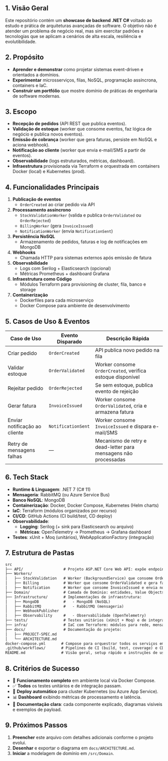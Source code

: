 ## 1. Visão Geral  
Este repositório contém um **showcase de backend .NET C#** voltado ao estudo e prática de arquiteturas avançadas de software. O objetivo não é atender um problema de negócio real, mas sim exercitar padrões e tecnologias que se aplicam a cenários de alta escala, resiliência e evolutibilidade.

## 2. Propósito  
- **Aprender e demonstrar** como projetar sistemas event-driven e orientados a domínios.  
- **Experimentar** microsserviços, filas, NoSQL, programação assíncrona, containers e IaC.  
- **Construir um portfólio** que mostre domínio de práticas de engenharia de software modernas.

## 3. Escopo  
- **Recepção de pedidos** (API REST que publica eventos).  
- **Validação de estoque** (worker que consome eventos, faz lógica de negócio e publica novos eventos).  
- **Emissão de cobrança** (worker que gera faturas, persiste em NoSQL e aciona webhook).  
- **Notificação ao cliente** (worker que envia e-mail/SMS a partir de eventos).  
- **Observabilidade** (logs estruturados, métricas, dashboard).  
- **Infraestrutura** provisionada via Terraform e orquestrada em containers Docker (local) e Kubernetes (prod).

## 4. Funcionalidades Principais  
1. **Publicação de eventos**  
   - `OrderCreated` ao criar pedido via API  
2. **Processamento assíncrono**  
   - `StockValidationWorker` (valida e publica `OrderValidated` ou `OrderRejected`)  
   - `BillingWorker` (gera `InvoiceIssued`)  
   - `NotificationWorker` (envia `NotificationSent`)  
3. **Persistência NoSQL**  
   - Armazenamento de pedidos, faturas e log de notificações em MongoDB  
4. **Webhooks**  
   - Chamada HTTP para sistemas externos após emissão de fatura  
5. **Observabilidade**  
   - Logs com Serilog + Elasticsearch (opcional)  
   - Métricas Prometheus + dashboard Grafana  
6. **Infraestrutura como Código**  
   - Módulos Terraform para provisioning de cluster, fila, banco e storage  
7. **Containerização**  
   - Dockerfiles para cada microserviço  
   - Docker Compose para ambiente de desenvolvimento

## 5. Casos de Uso & Eventos

| Caso de Uso                       | Evento Disparado    | Descrição Rápida                                            |
|-----------------------------------|---------------------|-------------------------------------------------------------|
| Criar pedido                      | `OrderCreated`      | API publica novo pedido na fila                            |
| Validar estoque                   | `OrderValidated`    | Worker consome `OrderCreated`, verifica estoque disponível  |
| Rejeitar pedido                   | `OrderRejected`     | Se sem estoque, publica evento de rejeição                  |
| Gerar fatura                      | `InvoiceIssued`     | Worker consome `OrderValidated`, cria e armazena fatura     |
| Enviar notificação ao cliente     | `NotificationSent`  | Worker consome `InvoiceIssued` e dispara e-mail/SMS         |
| Retry de mensagens falhas         | —                   | Mecanismo de retry e dead-letter para mensagens não processadas |

## 6. Tech Stack

- **Runtime & Linguagem**: .NET 7 (C# 11)  
- **Mensageria**: RabbitMQ (ou Azure Service Bus)  
- **Banco NoSQL**: MongoDB  
- **Containerização**: Docker, Docker Compose, Kubernetes (Helm charts)  
- **IaC**: Terraform (módulos organizados por recurso)  
- **CI/CD**: GitHub Actions (CI build/test, CD deploy)  
- **Observabilidade**:  
  - **Logging**: Serilog (+ sink para Elasticsearch ou arquivo)  
  - **Métricas**: OpenTelemetry → Prometheus → Grafana dashboard  
- **Testes**: xUnit + Moq (unitários), WebApplicationFactory (integração)

## 7. Estrutura de Pastas
```md
src
├── API/                  # Projeto ASP.NET Core Web API: expõe endpoints REST e publica eventos
├── Workers/
│   ├── StockValidation   # Worker (BackgroundService) que consome OrderCreated e valida estoque
│   ├── Billing           # Worker que consome OrderValidated e gera faturas (InvoiceIssued)
│   ├── Notification      # Worker que consome InvoiceIssued e envia notificações ao cliente
├── Domain/               # Camada de Domínio: entidades, Value Objects e interfaces de repositório
├── Infrastructure/       # Implementações de infraestrutura:
│   ├── MongoDB           #   - MongoDB (NoSQL)
│   ├── RabbitMQ          #   - RabbitMQ (mensageria)
│   ├── WebhookPublisher
│   ├── Observability     #   - Observabilidade (OpenTelemetry)
├── tests/                # Testes unitários (xUnit + Moq) e de integração (WebApplicationFactory)
├── infra/                # IaC com Terraform: módulos para rede, mensageria, banco e compute
├── docs/                 # Documentação do projeto:
│   ├── PROJECT-SPEC.md
│   └── ARCHITECTURE.md
docker-compose.yml       # Compose para orquestrar todos os serviços em dev local
.github/workflows/       # Pipelines de CI (build, test, coverage) e CD (deploy)
README.md                # Visão geral, setup rápido e instruções de uso
```

## 8. Critérios de Sucesso  
- 🎯 **Funcionamento completo** em ambiente local via Docker Compose.  
- ✅ **Todos** os testes unitários e de integração passam.  
- 🚀 **Deploy automático** para cluster Kubernetes (ou Azure App Service).  
- 📊 **Dashboard** exibindo métricas de processamento e latência.  
- 📄 **Documentação clara**: cada componente explicado, diagramas visíveis e exemplos de payload.

## 9. Próximos Passos  
1. **Preencher** este arquivo com detalhes adicionais conforme o projeto evolui.  
2. **Desenhar** e exportar o diagrama em `docs/ARCHITECTURE.md`.  
3. **Iniciar** a modelagem de domínio em `/src/Domain`.  